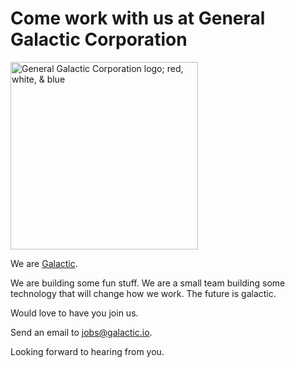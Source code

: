 # Come work with us at General Galactic Corporation

<img src="https://galactic.io/images/galactic.svg" alt="General Galactic Corporation logo; red, white, & blue" width="300" />

We are [Galactic](https://galactic.io).

We are building some fun stuff. We are a small team building some technology that will change how we work. The future is galactic.

Would love to have you join us. 

Send an email to [jobs@galactic.io](mailto:jobs@galactic.io). 

Looking forward to hearing from you.

